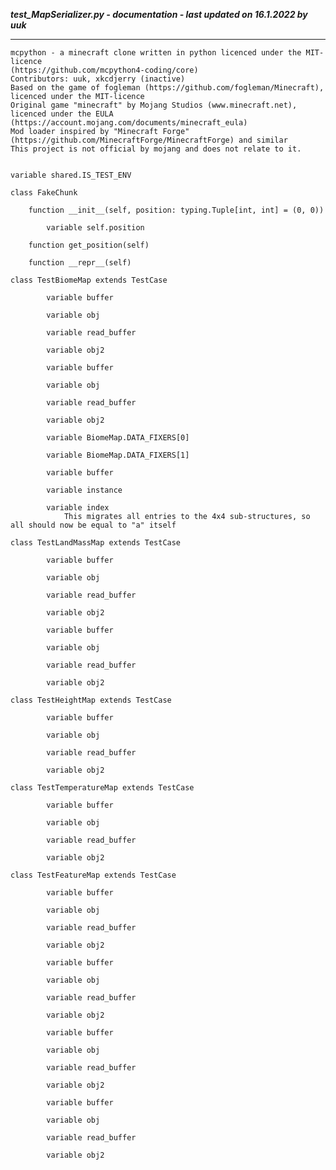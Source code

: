 ***test_MapSerializer.py - documentation - last updated on 16.1.2022 by uuk***
___

    mcpython - a minecraft clone written in python licenced under the MIT-licence 
    (https://github.com/mcpython4-coding/core)
    Contributors: uuk, xkcdjerry (inactive)
    Based on the game of fogleman (https://github.com/fogleman/Minecraft), licenced under the MIT-licence
    Original game "minecraft" by Mojang Studios (www.minecraft.net), licenced under the EULA
    (https://account.mojang.com/documents/minecraft_eula)
    Mod loader inspired by "Minecraft Forge" (https://github.com/MinecraftForge/MinecraftForge) and similar
    This project is not official by mojang and does not relate to it.


    variable shared.IS_TEST_ENV

    class FakeChunk

        function __init__(self, position: typing.Tuple[int, int] = (0, 0))

            variable self.position

        function get_position(self)

        function __repr__(self)

    class TestBiomeMap extends TestCase

            variable buffer

            variable obj

            variable read_buffer

            variable obj2

            variable buffer

            variable obj

            variable read_buffer

            variable obj2

            variable BiomeMap.DATA_FIXERS[0]

            variable BiomeMap.DATA_FIXERS[1]

            variable buffer

            variable instance

            variable index
                This migrates all entries to the 4x4 sub-structures, so all should now be equal to "a" itself

    class TestLandMassMap extends TestCase

            variable buffer

            variable obj

            variable read_buffer

            variable obj2

            variable buffer

            variable obj

            variable read_buffer

            variable obj2

    class TestHeightMap extends TestCase

            variable buffer

            variable obj

            variable read_buffer

            variable obj2

    class TestTemperatureMap extends TestCase

            variable buffer

            variable obj

            variable read_buffer

            variable obj2

    class TestFeatureMap extends TestCase

            variable buffer

            variable obj

            variable read_buffer

            variable obj2

            variable buffer

            variable obj

            variable read_buffer

            variable obj2

            variable buffer

            variable obj

            variable read_buffer

            variable obj2

            variable buffer

            variable obj

            variable read_buffer

            variable obj2